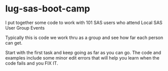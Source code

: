 # lug-sas-boot-camp

I put together some code to work with 101 SAS users who attend Local SAS User Group Events

Typically this is code we work thru as a group and see how far each person can get.

Start with the first task and keep going as far as you can go.
The code and examples include some minor edit errors that will help you learn when the code fails and you FIX IT.
